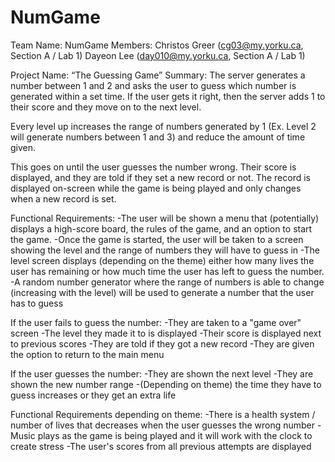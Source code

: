 # NumGame
Team Name: NumGame
Members: 
Christos Greer (cg03@my.yorku.ca, Section A / Lab 1)
Dayeon Lee (day010@my.yorku.ca, Section A / Lab 1)



Project Name: “The Guessing Game”
Summary: 
The server generates a number between 1 and 2  and asks the user to guess which number is generated within a set time. If the user gets it right, then the server adds 1 to their score and they move on to the next level. 

Every level up increases the range of numbers generated by 1 (Ex. Level 2 will generate numbers between 1 and 3) and reduce the amount of time given.

This goes on until the user guesses the number wrong. Their score is displayed, and they are told if they set a new record or not. The record is displayed on-screen while the game is being played and only changes when a new record is set.

Functional Requirements:
 -The user will be shown a menu that (potentially) displays a high-score board, the rules of the game, and an option to start the game.
 -Once the game is started, the user will be taken to a screen showing the level and the range of numbers they will have to guess in
 -The level screen displays (depending on the theme) either how many lives the user has remaining or how much time the user has left to guess the number.
 -A random number generator where the range of numbers is able to change (increasing with the level) will be used to generate a number that the user has to guess

If the user fails to guess the number:
    -They are taken to a "game over" screen
    -The level they made it to is displayed
    -Their score is displayed next to previous scores
    -They are told if they got a new record
    -They are given the option to return to the main menu

If the user guesses the number:
    -They are shown the next level
    -They are shown the new number range
    -(Depending on theme) the time they have to guess increases or they get an extra life


Functional Requirements depending on theme:
 -There is a health system / number of lives that decreases when the user guesses the wrong number
 -Music plays as the game is being played and it will work with the clock to create stress
 -The user's scores from all previous attempts are displayed